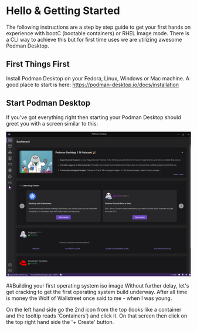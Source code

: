 # Hello & Getting Started
The following instructions are a step by step guide to get your first hands on experience with bootC (bootable containers) or RHEL Image mode.
There is a CLI way to achieve this but for first time uses we are utilizing awesome Podman Desktop.

## First Things First
Install Podman Desktop on your Fedora, Linux, Windows or Mac machine.
A good place to start is here: https://podman-desktop.io/docs/installation

## Start Podman Desktop
If you've got everything right then starting your Podman Desktop should greet you with a screen similar to this:

![Podman Desktop Startup Screen](https://github.com/aspanner/conferenceTalks/blob/main/2025/DevConIndia/PodmanDesktopStartupScreen2.png?raw=true)

##Building your first operating system iso image
Without further delay, let's get cracking to get the first operating system build underway. After all time is money the Wolf of Wallstreet once said to me - when I was young.

On the left hand side go the 2nd icon from the top (looks like a container and the tooltip reads 'Containers') and click it. On that screen then click on the top right hand side the '+ Create' button.

